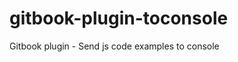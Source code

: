 gitbook-plugin-toconsole
========================

Gitbook plugin - Send js code examples to console
